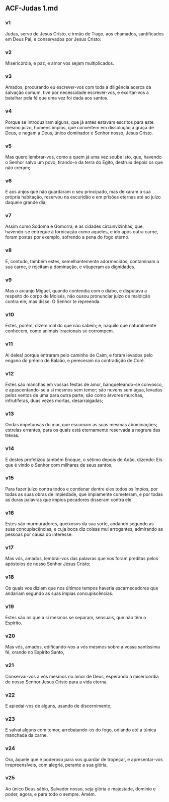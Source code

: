 ## ACF-Judas 1.md
### v1
 Judas, servo de Jesus Cristo, e irmão de Tiago, aos chamados, santificados em Deus Pai, e conservados por Jesus Cristo:
### v2
 Misericórdia, e paz, e amor vos sejam multiplicados.
### v3
 Amados, procurando eu escrever-vos com toda a diligência acerca da salvação comum, tive por necessidade escrever-vos, e exortar-vos a batalhar pela fé que uma vez foi dada aos santos.
### v4
 Porque se introduziram alguns, que já antes estavam escritos para este mesmo juízo, homens ímpios, que convertem em dissolução a graça de Deus, e negam a Deus, único dominador e Senhor nosso, Jesus Cristo.
### v5
 Mas quero lembrar-vos, como a quem já uma vez soube isto, que, havendo o Senhor salvo um povo, tirando-o da terra do Egito, destruiu depois os que não creram;
### v6
 E aos anjos que não guardaram o seu principado, mas deixaram a sua própria habitação, reservou na escuridão e em prisões eternas até ao juízo daquele grande dia;
### v7
 Assim como Sodoma e Gomorra, e as cidades circunvizinhas, que, havendo-se entregue à fornicação como aqueles, e ido após outra carne, foram postas por exemplo, sofrendo a pena do fogo eterno.
### v8
 E, contudo, também estes, semelhantemente adormecidos, contaminam a sua carne, e rejeitam a dominação, e vituperam as dignidades.
### v9
 Mas o arcanjo Miguel, quando contendia com o diabo, e disputava a respeito do corpo de Moisés, não ousou pronunciar juízo de maldição contra ele; mas disse: O Senhor te repreenda.
### v10
 Estes, porém, dizem mal do que não sabem; e, naquilo que naturalmente conhecem, como animais irracionais se corrompem.
### v11
 Ai deles! porque entraram pelo caminho de Caim, e foram levados pelo engano do prêmio de Balaão, e pereceram na contradição de Coré.
### v12
 Estes são manchas em vossas festas de amor, banqueteando-se convosco, e apascentando-se a si mesmos sem temor; são nuvens sem água, levadas pelos ventos de uma para outra parte; são como árvores murchas, infrutíferas, duas vezes mortas, desarraigadas;
### v13
 Ondas impetuosas do mar, que escumam as suas mesmas abominações; estrelas errantes, para os quais está eternamente reservada a negrura das trevas.
### v14
 E destes profetizou também Enoque, o sétimo depois de Adão, dizendo: Eis que é vindo o Senhor com milhares de seus santos;
### v15
 Para fazer juízo contra todos e condenar dentre eles todos os ímpios, por todas as suas obras de impiedade, que impiamente cometeram, e por todas as duras palavras que ímpios pecadores disseram contra ele.
### v16
 Estes são murmuradores, queixosos da sua sorte, andando segundo as suas concupiscências, e cuja boca diz coisas mui arrogantes, admirando as pessoas por causa do interesse.
### v17
 Mas vós, amados, lembrai-vos das palavras que vos foram preditas pelos apóstolos de nosso Senhor Jesus Cristo;
### v18
 Os quais vos diziam que nos últimos tempos haveria escarnecedores que andariam segundo as suas ímpias concupiscências.
### v19
 Estes são os que a si mesmos se separam, sensuais, que não têm o Espírito.
### v20
 Mas vós, amados, edificando-vos a vós mesmos sobre a vossa santíssima fé, orando no Espírito Santo,
### v21
 Conservai-vos a vós mesmos no amor de Deus, esperando a misericórdia de nosso Senhor Jesus Cristo para a vida eterna.
### v22
 E apiedai-vos de alguns, usando de discernimento;
### v23
 E salvai alguns com temor, arrebatando-os do fogo, odiando até a túnica manchada da carne.
### v24
 Ora, àquele que é poderoso para vos guardar de tropeçar, e apresentar-vos irrepreensíveis, com alegria, perante a sua glória,
### v25
 Ao único Deus sábio, Salvador nosso, seja glória e majestade, domínio e poder, agora, e para todo o sempre. Amém.
